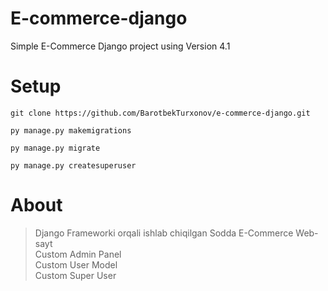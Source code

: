 # E-commerce-django
Simple E-Commerce Django project using Version 4.1

# Setup
```
git clone https://github.com/BarotbekTurxonov/e-commerce-django.git
```
```
py manage.py makemigrations
```
```
py manage.py migrate
```
```
py manage.py createsuperuser
```

# About
> Django Frameworki orqali ishlab chiqilgan Sodda E-Commerce Web-sayt <br>
> Custom Admin Panel <br>
> Custom User Model  <br>
> Custom Super User  <br>

 
